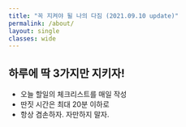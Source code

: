 ```yaml
---
title: "꼭 지켜야 될 나의 다짐 (2021.09.10 update)"
permalink: /about/
layout: single
classes: wide
---
```


## 하루에 딱 3가지만 지키자!

- 오늘 할일의 체크리스트를 매일 작성
- 딴짓 시간은 최대 20분 이하로
- 항상 겸손하자. 자만하지 말자.
